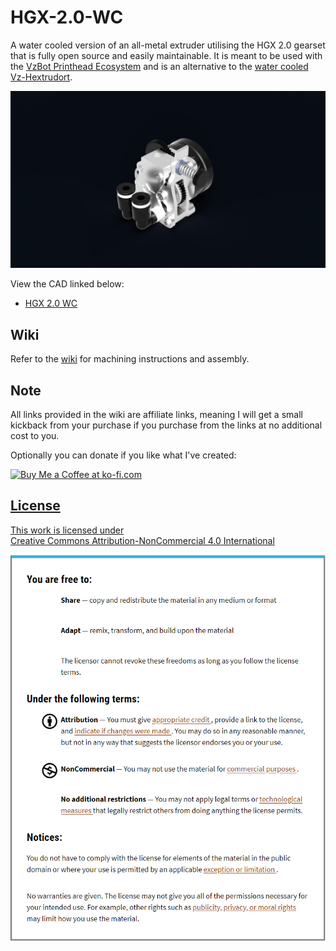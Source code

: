 # HGX-2.0-WC
A water cooled version of an all-metal extruder utilising the HGX 2.0 gearset that is fully open source and easily maintainable. It is meant to be used with the [VzBot Printhead Ecosystem](https://github.com/VzBoT3D/Vz-Printhead-CNC) and is an alternative to the [water cooled Vz-Hextrudort](https://github.com/VzBoT3D/Vz-HextrudORT).

![](https://github.com/CrispyButtermilkChickenSalad/HGX-2.0-WC/blob/c1be0856dafc8df3562a1c1e4513a61a88d0f7f1/Gallery/de576156-35c0-4c2e-be98-bbfa74a7090d.PNG)

View the CAD linked below:
- [HGX 2.0 WC]((https://a360.co/3xYhkiB))

## Wiki
Refer to the [wiki](https://github.com/CrispyButtermilkChickenSalad/HGX-2.0-WC/wiki) for machining instructions and assembly.

## Note
All links provided in the wiki are affiliate links, meaning I will get a small kickback from your purchase if you purchase from the links at no additional cost to you.

Optionally you can donate if you like what I've created:

<a href='https://ko-fi.com/buttermilkcrispychickensalad' target='_blank'><img height='35' style='border:0px;height:46px;' src='https://az743702.vo.msecnd.net/cdn/kofi3.png?v=0' border='0' alt='Buy Me a Coffee at ko-fi.com' />

## License
<p xmlns:cc="http://creativecommons.org/ns#" >This work is licensed under <a href="https://creativecommons.org/licenses/by-nc/4.0/?ref=chooser-v1" target="_blank" rel="license noopener noreferrer" style="display:inline-block;">Creative Commons Attribution-NonCommercial 4.0 International<img style="height:22px!important;margin-left:3px;vertical-align:text-bottom;" src="https://mirrors.creativecommons.org/presskit/icons/cc.svg?ref=chooser-v1" alt=""><img style="height:22px!important;margin-left:3px;vertical-align:text-bottom;" src="https://mirrors.creativecommons.org/presskit/icons/by.svg?ref=chooser-v1" alt=""><img style="height:22px!important;margin-left:3px;vertical-align:text-bottom;" src="https://mirrors.creativecommons.org/presskit/icons/nc.svg?ref=chooser-v1" alt=""></a></p>

![](https://github.com/CrispyButtermilkChickenSalad/HGX-2.0-WC/blob/5d5997b285ca4ef85b255b1f33885e22e30ee55e/Gallery/image_2024-06-05_200229248.png)
